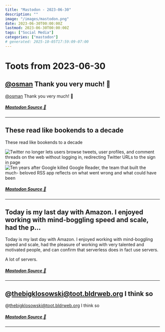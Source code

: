 ```yaml
---
title: "Mastodon - 2023-06-30"
description: ""
image: "/images/mastodon.png"
date: 2023-06-30T00:00:00Z
lastmod: 2023-06-30T00:00:00Z
tags: ["Social Media"]
categories: ["mastodon"]
# generated: 2025-10-05T17:59:09-07:00
---
```


# Toots from 2023-06-30

## [@osman](https://hachyderm.io/@osman) Thank you very much! 🤗

[@osman](https://hachyderm.io/@osman) Thank you very much! 🤗

##### [Mastodon Source 🐘](https://hachyderm.io/@mweagle/110635174232168512)

---

## These read like bookends to a decade

These read like bookends to a decade

![Twitter no longer lets users browse
tweets, user profiles, and comment threads on the web without logging in, redirecting Twitter URLs to the sign in page](/mastodon/media/566512a46d56188f.png)
![Ten years after Google killed Google Reader, the team that built the much- beloved RSS app reflects on what went wrong and what could have been](/mastodon/media/b0cfc4be7ad863c3.png)

##### [Mastodon Source 🐘](https://hachyderm.io/@mweagle/110635042602306633)

---

## Today is my last day with Amazon. I enjoyed working with mind-boggling speed and scale, had the p...

Today is my last day with Amazon. I enjoyed working with mind-boggling speed and scale, had the pleasure of working with very talented and motivated people, and can confirm that serverless does in fact use servers.

A lot of servers.

##### [Mastodon Source 🐘](https://hachyderm.io/@mweagle/110633551483851105)

---

## @thebigklosowski@toot.bldrweb.org I think so

@thebigklosowski@toot.bldrweb.org I think so

##### [Mastodon Source 🐘](https://hachyderm.io/@mweagle/110631025091315943)

---

